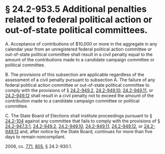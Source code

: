 # § 24.2-953.5 Additional penalties related to federal political action or out-of-state political committees.

<p>A. Acceptance of contributions of $10,000 or more in the aggregate in any calendar year from an unregistered federal political action committee or out-of-state political committee shall result in a civil penalty equal to the amount of the contributions made to a candidate campaign committee or political committee.</p><p>B. The provisions of this subsection are applicable regardless of the assessment of a civil penalty pursuant to subsection A. The failure of any federal political action committee or out-of-state political committee to comply with the provisions of § <a href='http://law.lis.virginia.gov/vacode/24.2-949.2/'>24.2-949.2</a>, <a href='http://law.lis.virginia.gov/vacode/24.2-949.10/'>24.2-949.10</a>, <a href='http://law.lis.virginia.gov/vacode/24.2-949.11/'>24.2-949.11</a>, or <a href='http://law.lis.virginia.gov/vacode/24.2-949.12/'>24.2-949.12</a> shall result in a civil penalty not to exceed the amount of the contribution made to a candidate campaign committee or political committee.</p><p>C. The State Board of Elections shall institute proceedings pursuant to § <a href='http://law.lis.virginia.gov/vacode/24.2-104/'>24.2-104</a> against any committee that fails to comply with the provisions of § <a href='http://law.lis.virginia.gov/vacode/24.2-947.3:1/'>24.2-947.3:1</a>, <a href='http://law.lis.virginia.gov/vacode/24.2-949.2/'>24.2-949.2</a>, <a href='http://law.lis.virginia.gov/vacode/24.2-949.10/'>24.2-949.10</a>, <a href='http://law.lis.virginia.gov/vacode/24.2-949.11/'>24.2-949.11</a>, <a href='http://law.lis.virginia.gov/vacode/24.2-949.12/'>24.2-949.12</a>, or <a href='http://law.lis.virginia.gov/vacode/24.2-949.13/'>24.2-949.13</a> and, after notice by the State Board, continues for more than five days to remain noncompliant.</p><p>2006, cc. <a href='http://lis.virginia.gov/cgi-bin/legp604.exe?061+ful+CHAP0771'>771</a>, <a href='http://lis.virginia.gov/cgi-bin/legp604.exe?061+ful+CHAP0805'>805</a>, § 24.2-930.1.</p>